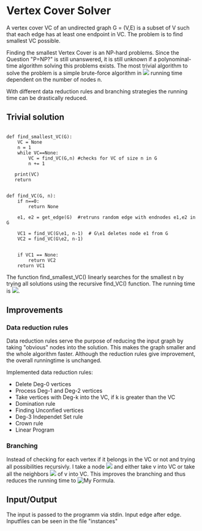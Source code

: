 # Vertex Cover Solver

A vertex cover VC of an undirected graph G = (V,E) is a subset of V such that each edge has at least one endpoint in VC. The problem is to find smallest VC possible. 

Finding the smallest Vertex Cover is an NP-hard problems. Since the Question "P=NP?" is still unanswered, it is still unknown if a polynominal-time algorithm solving this problems exists.
The most trivial algorithm to solve the problem is a simple brute-force algorithm in <img src="https://render.githubusercontent.com/render/math?math=O(2^n)"> running time dependent on the number of nodes n. 

With different data reduction rules and branching strategies the running time can be drastically reduced.

## Trivial solution

```{r, tidy=FALSE, eval=FALSE, highlight=FALSE }

def find_smallest_VC(G):
    VC = None
    n = 1
    while VC==None:
        VC = find_VC(G,n) #checks for VC of size n in G
        n += 1
  
   print(VC)
   return
  

def find_VC(G, n):
    if n==0:
        return None

    e1, e2 = get_edge(G)  #retruns random edge with endnodes e1,e2 in G
    
    VC1 = find_VC(G\e1, n-1)  # G\e1 deletes node e1 from G
    VC2 = find_VC(G\e2, n-1)
    
    
    if VC1 == None:
        return VC2
    return VC1
```

The function find_smallest_VC() linearly searches for the smallest n by trying all solutions using the recursive find_VC() function. The running time is  <img src="https://render.githubusercontent.com/render/math?math=O(2^n)">.

## Improvements

### Data reduction rules

Data reduction rules serve the purpose of reducing the input graph by taking "obvious" nodes into the solution.  This makes the graph smaller and the whole algorithm faster. Although the reduction rules give improvement, the overall runningtime is unchanged.

Implemented data reduction rules:
- Delete Deg-0 vertices
- Process Deg-1 and Deg-2 vertices
- Take vertices with Deg-k into the VC, if k is greater than the VC
- Domination rule
- Finding Unconfied vertices
- Deg-3 Independet Set rule
- Crown rule
- Linear Program


### Branching

Instead of checking for each vertex if it belongs in the VC or not and trying all possibilities recursivly. I take a node <img src="https://render.githubusercontent.com/render/math?math=v \in V"> and either take v into VC or take all the neighbors <img src="https://render.githubusercontent.com/render/math?math=\mathcal{N}(v)"> of v into VC. This improves the branching and thus reduces the running time to ![My Formula](https://latex.codecogs.com/gif.latex?O(n^2(m+{1.47}^k))).



## Input/Output

The input is passed to the programm via stdin. Input edge after edge. Inputfiles can be seen in the file "instances"

